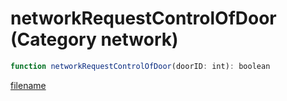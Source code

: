 # networkRequestControlOfDoor (Category network)

```js
function networkRequestControlOfDoor(doorID: int): boolean
```

[filename](networkRequestControlOfDoor_m.md ':include')